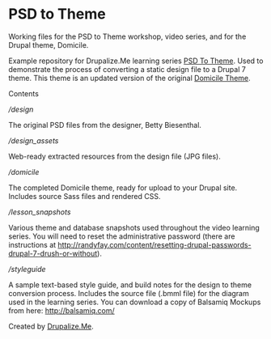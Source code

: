 PSD to Theme
==========

Working files for the PSD to Theme workshop, video series, and for the Drupal theme, Domicile.

Example repository for Drupalize.Me learning series [PSD To Theme](http://drupalize.me/series/psd-drupal-theme). Used to demonstrate the process of converting a static design file to a Drupal 7 theme. This theme is an updated version of the original [Domicile Theme](https://drupal.org/project/domicile).

Contents

*/design*

The original PSD files from the designer, Betty Biesenthal.

*/design_assets*

Web-ready extracted resources from the design file (JPG files).

*/domicile*

The completed Domicile theme, ready for upload to your Drupal site. Includes source Sass files and rendered CSS.

*/lesson_snapshots*

Various theme and database snapshots used throughout the video learning series. You will need to reset the administrative password (there are
instructions at http://randyfay.com/content/resetting-drupal-passwords-drupal-7-drush-or-without).

*/styleguide*

A sample text-based style guide, and build notes for the design to theme conversion process. Includes the source file (.bmml file) for the diagram used in the learning series. You can download a copy of Balsamiq Mockups from here: http://balsamiq.com/

Created by [Drupalize.Me](http://drupalize.me).
